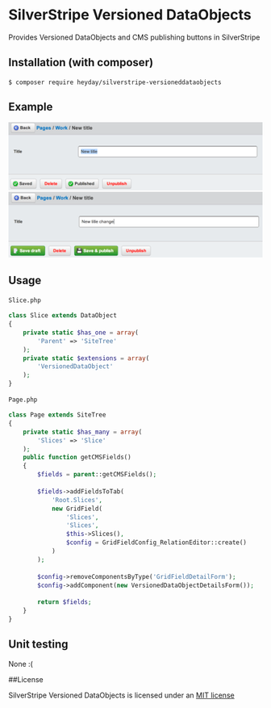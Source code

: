 # SilverStripe Versioned DataObjects

Provides Versioned DataObjects and CMS publishing buttons in SilverStripe

## Installation (with composer)

	$ composer require heyday/silverstripe-versioneddataobjects

## Example

![Versioned DataObject Example](resources/example.png?raw=true)
![Versioned DataObject Example 2](resources/example2.png?raw=true)

## Usage

`Slice.php`

```php
class Slice extends DataObject
{
    private static $has_one = array(
        'Parent' => 'SiteTree'
    );
    private static $extensions = array(
        'VersionedDataObject'
    );
}
```

`Page.php`

```php
class Page extends SiteTree
{
    private static $has_many = array(
        'Slices' => 'Slice'
    );
    public function getCMSFields()
    {
        $fields = parent::getCMSFields();

        $fields->addFieldsToTab(
            'Root.Slices',
            new GridField(
                'Slices',
                'Slices',
                $this->Slices(),
                $config = GridFieldConfig_RelationEditor::create()
            )
        );

        $config->removeComponentsByType('GridFieldDetailForm');
        $config->addComponent(new VersionedDataObjectDetailsForm());

        return $fields;
    }
}
```

## Unit testing

None :(

##License

SilverStripe Versioned DataObjects is licensed under an [MIT license](http://heyday.mit-license.org/)
